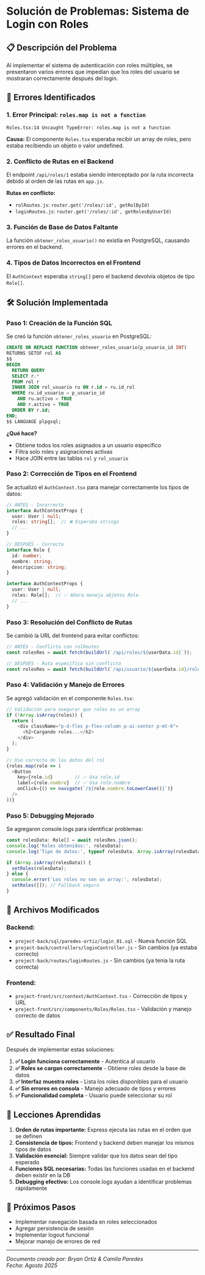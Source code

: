 # Solución de Problemas: Sistema de Login con Roles

## 📋 Descripción del Problema

Al implementar el sistema de autenticación con roles múltiples, se presentaron varios errores que impedían que los roles del usuario se mostraran correctamente después del login.

## 🐛 Errores Identificados

### 1. **Error Principal: `roles.map is not a function`**
```
Roles.tsx:14 Uncaught TypeError: roles.map is not a function
```

**Causa:** El componente `Roles.tsx` esperaba recibir un array de roles, pero estaba recibiendo un objeto o valor undefined.

### 2. **Conflicto de Rutas en el Backend**
El endpoint `/api/roles/1` estaba siendo interceptado por la ruta incorrecta debido al orden de las rutas en `app.js`.

**Rutas en conflicto:**
- `rolRoutes.js`: `router.get('/roles/:id', getRolById)` 
- `loginRoutes.js`: `router.get('/roles/:id', getRolesByUserId)`

### 3. **Función de Base de Datos Faltante**
La función `obtener_roles_usuario()` no existía en PostgreSQL, causando errores en el backend.

### 4. **Tipos de Datos Incorrectos en el Frontend**
El `AuthContext` esperaba `string[]` pero el backend devolvía objetos de tipo `Role[]`.

## 🛠️ Solución Implementada

### **Paso 1: Creación de la Función SQL**

Se creó la función `obtener_roles_usuario` en PostgreSQL:

```sql
CREATE OR REPLACE FUNCTION obtener_roles_usuario(p_usuario_id INT)
RETURNS SETOF rol AS
$$
BEGIN
  RETURN QUERY 
  SELECT r.* 
  FROM rol r
  INNER JOIN rol_usuario ru ON r.id = ru.id_rol
  WHERE ru.id_usuario = p_usuario_id 
    AND ru.activo = TRUE 
    AND r.activo = TRUE
  ORDER BY r.id;
END;
$$ LANGUAGE plpgsql;
```

**¿Qué hace?**
- Obtiene todos los roles asignados a un usuario específico
- Filtra solo roles y asignaciones activas
- Hace JOIN entre las tablas `rol` y `rol_usuario`

### **Paso 2: Corrección de Tipos en el Frontend**

Se actualizó el `AuthContext.tsx` para manejar correctamente los tipos de datos:

```typescript
// ANTES - Incorrecto
interface AuthContextProps {
  user: User | null;
  roles: string[];  // ❌ Esperaba strings
  // ...
}

// DESPUÉS - Correcto
interface Role {
  id: number;
  nombre: string;
  descripcion: string;
}

interface AuthContextProps {
  user: User | null;
  roles: Role[];  // ✅ Ahora maneja objetos Role
  // ...
}
```

### **Paso 3: Resolución del Conflicto de Rutas**

Se cambió la URL del frontend para evitar conflictos:

```typescript
// ANTES - Conflicto con rolRoutes
const rolesRes = await fetch(buildUrl(`/api/roles/${userData.id}`));

// DESPUÉS - Ruta específica sin conflicto
const rolesRes = await fetch(buildUrl(`/api/usuario/${userData.id}/roles`));
```

### **Paso 4: Validación y Manejo de Errores**

Se agregó validación en el componente `Roles.tsx`:

```typescript
// Validación para asegurar que roles es un array
if (!Array.isArray(roles)) {
  return (
    <div className="p-d-flex p-flex-column p-ai-center p-mt-6">
      <h2>Cargando roles...</h2>
    </div>
  );
}

// Uso correcto de los datos del rol
{roles.map(role => (
  <Button
    key={role.id}        // ✅ Usa role.id
    label={role.nombre}  // ✅ Usa role.nombre
    onClick={() => navigate(`/${role.nombre.toLowerCase()}`)}
  />
))}
```

### **Paso 5: Debugging Mejorado**

Se agregaron console.logs para identificar problemas:

```typescript
const rolesData: Role[] = await rolesRes.json();
console.log('Roles obtenidos:', rolesData);
console.log('Tipo de datos:', typeof rolesData, Array.isArray(rolesData));

if (Array.isArray(rolesData)) {
  setRoles(rolesData);
} else {
  console.error('Los roles no son un array:', rolesData);
  setRoles([]); // Fallback seguro
}
```

## 🔧 Archivos Modificados

### Backend:
- `project-back/sql/paredes-ortiz/login_01.sql` - Nueva función SQL
- `project-back/controllers/loginController.js` - Sin cambios (ya estaba correcto)
- `project-back/routes/loginRoutes.js` - Sin cambios (ya tenía la ruta correcta)

### Frontend:
- `project-front/src/context/AuthContext.tsx` - Corrección de tipos y URL
- `project-front/src/components/Roles/Roles.tsx` - Validación y manejo correcto de datos

## ✅ Resultado Final

Después de implementar estas soluciones:

1. **✅ Login funciona correctamente** - Autentica al usuario
2. **✅ Roles se cargan correctamente** - Obtiene roles desde la base de datos
3. **✅ Interfaz muestra roles** - Lista los roles disponibles para el usuario
4. **✅ Sin errores en consola** - Manejo adecuado de tipos y errores
5. **✅ Funcionalidad completa** - Usuario puede seleccionar su rol

## 🎯 Lecciones Aprendidas

1. **Orden de rutas importante:** Express ejecuta las rutas en el orden que se definen
2. **Consistencia de tipos:** Frontend y backend deben manejar los mismos tipos de datos
3. **Validación esencial:** Siempre validar que los datos sean del tipo esperado
4. **Funciones SQL necesarias:** Todas las funciones usadas en el backend deben existir en la DB
5. **Debugging efectivo:** Los console.logs ayudan a identificar problemas rápidamente

## 🚀 Próximos Pasos

- Implementar navegación basada en roles seleccionados
- Agregar persistencia de sesión
- Implementar logout funcional
- Mejorar manejo de errores de red

---
*Documento creado por: Bryan Ortiz & Camila Paredes*  
*Fecha: Agosto 2025*
